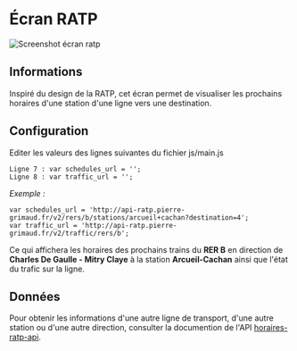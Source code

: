 
# Écran RATP

	

![Screenshot écran ratp](http://i.imgur.com/m9wJIzph.png)

## Informations

Inspiré du design de la RATP, cet écran permet de visualiser les prochains horaires d'une station d'une ligne vers une destination.

## Configuration

Editer les valeurs des lignes suivantes du fichier js/main.js

	Ligne 7 : var schedules_url = '';
	Ligne 8 : var traffic_url = '';

*Exemple :*  
	
	var schedules_url = 'http://api-ratp.pierre-grimaud.fr/v2/rers/b/stations/arcueil+cachan?destination=4';
    var traffic_url = 'http://api-ratp.pierre-grimaud.fr/v2/traffic/rers/b';
    
Ce qui affichera les horaires des prochains trains du **RER B** en direction de **Charles De Gaulle - Mitry Claye** à la station **Arcueil-Cachan** ainsi que l'état du trafic sur la ligne.

## Données

Pour obtenir les informations d'une autre ligne de transport, d'une autre station ou d'une autre direction, consulter la documention de l'API  [horaires-ratp-api](http://github.com/samuelbetio/horaires-ratp-api).
